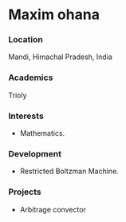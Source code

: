 # Maxim ohana

### Location

Mandi, Himachal Pradesh, India

### Academics

Trioly 

### Interests

- Mathematics.

### Development

- Restricted Boltzman Machine.


### Projects

- Arbitrage convector

